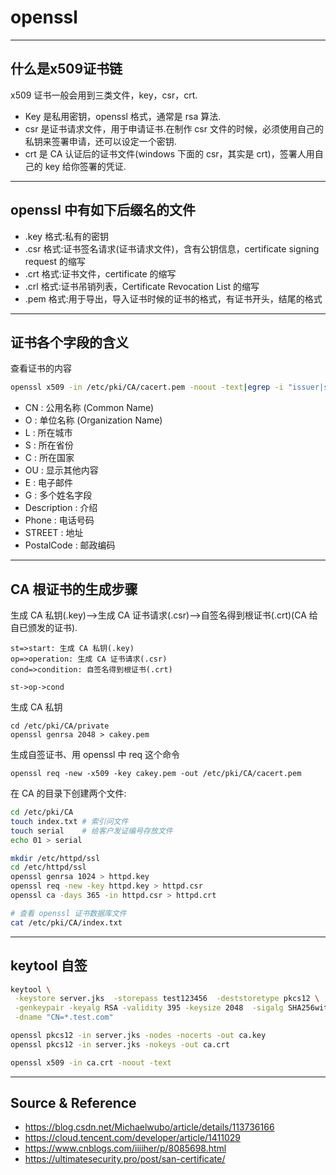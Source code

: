 # openssl

---

## 什么是x509证书链

x509 证书一般会用到三类文件，key，csr，crt.

- Key 是私用密钥，openssl 格式，通常是 rsa 算法.
- csr 是证书请求文件，用于申请证书.在制作 csr 文件的时候，必须使用自己的私钥来签署申请，还可以设定一个密钥.
- crt 是 CA 认证后的证书文件(windows 下面的 csr，其实是 crt)，签署人用自己的 key 给你签署的凭证.

---

## openssl 中有如下后缀名的文件

- .key 格式:私有的密钥
- .csr 格式:证书签名请求(证书请求文件)，含有公钥信息，certificate signing request 的缩写
- .crt 格式:证书文件，certificate 的缩写
- .crl 格式:证书吊销列表，Certificate Revocation List 的缩写
- .pem 格式:用于导出，导入证书时候的证书的格式，有证书开头，结尾的格式

---

## 证书各个字段的含义

查看证书的内容
```bash
openssl x509 -in /etc/pki/CA/cacert.pem -noout -text|egrep -i "issuer|subject|serial|dates"
```

- CN : 公用名称 (Common Name)
- O : 单位名称 (Organization Name)
- L : 所在城市
- S : 所在省份
- C : 所在国家
- OU : 显示其他内容
- E : 电子邮件
- G : 多个姓名字段
- Description : 介绍
- Phone : 电话号码
- STREET : 地址
- PostalCode : 邮政编码

---

## CA 根证书的生成步骤

生成 CA 私钥(.key)-->生成 CA 证书请求(.csr)-->自签名得到根证书(.crt)(CA 给自已颁发的证书).
```flow
st=>start: 生成 CA 私钥(.key)
op=>operation: 生成 CA 证书请求(.csr)
cond=>condition: 自签名得到根证书(.crt)

st->op->cond
```

生成 CA 私钥
```
cd /etc/pki/CA/private
openssl genrsa 2048 > cakey.pem
```

生成自签证书、用 openssl 中 req 这个命令
```
openssl req -new -x509 -key cakey.pem -out /etc/pki/CA/cacert.pem
```

在 CA 的目录下创建两个文件:
```bash
cd /etc/pki/CA
touch index.txt # 索引问文件
touch serial    # 给客户发证编号存放文件
echo 01 > serial
```
```bash
mkdir /etc/httpd/ssl
cd /etc/httpd/ssl
openssl genrsa 1024 > httpd.key
openssl req -new -key httpd.key > httpd.csr
openssl ca -days 365 -in httpd.csr > httpd.crt

# 查看 openssl 证书数据库文件
cat /etc/pki/CA/index.txt
```

---

## keytool 自签

```bash
keytool \
 -keystore server.jks  -storepass test123456  -deststoretype pkcs12 \
 -genkeypair -keyalg RSA -validity 395 -keysize 2048  -sigalg SHA256withRSA \
 -dname "CN=*.test.com"

openssl pkcs12 -in server.jks -nodes -nocerts -out ca.key
openssl pkcs12 -in server.jks -nokeys -out ca.crt

openssl x509 -in ca.crt -noout -text
```

---

## Source & Reference

- https://blog.csdn.net/Michaelwubo/article/details/113736166
- https://cloud.tencent.com/developer/article/1411029
- https://www.cnblogs.com/iiiiher/p/8085698.html
- https://ultimatesecurity.pro/post/san-certificate/
